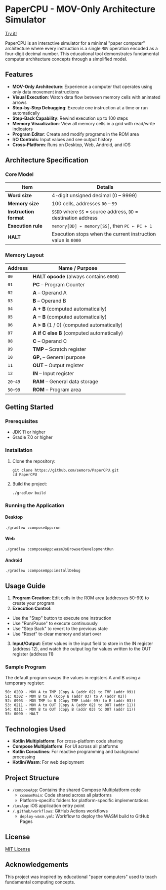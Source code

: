 # PaperCPU - MOV-Only Architecture Simulator

[Try it!](https://semoro.github.io/paper-computer)

PaperCPU is an interactive simulator for a minimal "paper computer" architecture where every instruction is a single `MOV` operation encoded as a four-digit decimal number. This educational tool demonstrates fundamental computer architecture concepts through a simplified model.

## Features

- **MOV-Only Architecture**: Experience a computer that operates using only data movement instructions
- **Visual Execution**: Watch data flow between memory cells with animated arrows
- **Step-by-Step Debugging**: Execute one instruction at a time or run automatically
- **Step-Back Capability**: Rewind execution up to 100 steps
- **Memory Visualization**: View all memory cells in a grid with read/write indicators
- **Program Editor**: Create and modify programs in the ROM area
- **I/O Controls**: Input values and see output history
- **Cross-Platform**: Runs on Desktop, Web, Android, and iOS

## Architecture Specification

### Core Model

| Item | Details |
| ---- | ------- |
| **Word size** | 4-digit unsigned decimal (0 – 9999) |
| **Memory size** | 100 cells, addresses `00` – `99` |
| **Instruction format** | `SSDD` where `SS` = source address, `DD` = destination address |
| **Execution rule** | `memory[DD] ← memory[SS]`, then `PC ← PC + 1` |
| **HALT** | Execution stops when the current instruction value is `0000` |

### Memory Layout

| Address   | Name / Purpose |
|-----------| -------------- |
| `00`      | **HALT opcode** (always contains `0000`) |
| `01`      | **PC** – Program Counter |
| `02`      | **A** – Operand A |
| `03`      | **B** – Operand B |
| `04`      | **A + B** (computed automatically) |
| `05`      | **A − B** (computed automatically) |
| `06`      | **A > B** (1 / 0) (computed automatically) |
| `07`      | **A if C else B** (computed automatically) |
| `08`      | **C** – Operand C |
| `09`      | **TMP** – Scratch register |
| `10`      | **GP₁** – General purpose |
| `11`      | **OUT** – Output register |
| `12`      | **IN** – Input register |
| `20`–`49` | **RAM** – General data storage |
| `50`–`99` | **ROM** – Program area |

## Getting Started

### Prerequisites

- JDK 11 or higher
- Gradle 7.0 or higher

### Installation

1. Clone the repository:
   ```
   git clone https://github.com/semoro/PaperCPU.git
   cd PaperCPU
   ```

2. Build the project:
   ```
   ./gradlew build
   ```

### Running the Application

#### Desktop

```
./gradlew :composeApp:run
```

#### Web

```
./gradlew :composeApp:wasmJsBrowserDevelopmentRun
```

#### Android

```
./gradlew :composeApp:installDebug
```

## Usage Guide

1. **Program Creation**: Edit cells in the ROM area (addresses 50-99) to create your program
2. **Execution Control**:
  - Use the "Step" button to execute one instruction
  - Use "Run/Pause" to execute continuously
  - Use "Step Back" to revert to the previous state
  - Use "Reset" to clear memory and start over
3. **Input/Output**: Enter values in the input field to store in the IN register (address 12), and watch the output log for values written to the OUT register (address 11)

### Sample Program

The default program swaps the values in registers A and B using a temporary register:

```
50: 0209 - MOV A to TMP (Copy A (addr 02) to TMP (addr 09))
51: 0302 - MOV B to A (Copy B (addr 03) to A (addr 02))
52: 0903 - MOV TMP to B (Copy TMP (addr 09) to B (addr 03))
53: 0211 - MOV A to OUT (Copy A (addr 02) to OUT (addr 11))
54: 0311 - MOV B to OUT (Copy B (addr 03) to OUT (addr 11))
55: 0000 - HALT
```

## Technologies Used

- **Kotlin Multiplatform**: For cross-platform code sharing
- **Compose Multiplatform**: For UI across all platforms
- **Kotlin Coroutines**: For reactive programming and background processing
- **Kotlin/Wasm**: For web deployment

## Project Structure

- `/composeApp`: Contains the shared Compose Multiplatform code
  - `commonMain`: Code shared across all platforms
  - Platform-specific folders for platform-specific implementations
- `/iosApp`: iOS application entry point
- `/.github/workflows`: GitHub Actions workflows
  - `deploy-wasm.yml`: Workflow to deploy the WASM build to GitHub Pages

## License

[MIT License](LICENSE)

## Acknowledgements

This project was inspired by educational "paper computers" used to teach fundamental computing concepts.